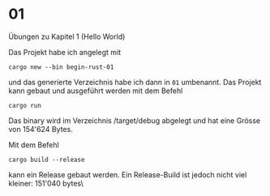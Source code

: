 # 01

Übungen zu Kapitel 1 (Hello World)

Das Projekt habe ich angelegt mit

    cargo new --bin begin-rust-01

und das generierte Verzeichnis habe ich dann in `01` umbenannt.
Das Projekt kann gebaut und ausgeführt werden mit dem Befehl

    cargo run

Das binary wird im Verzeichnis /target/debug abgelegt und hat eine Grösse von 154'624 Bytes.

Mit dem Befehl

    cargo build --release

kann ein Release gebaut werden. Ein Release-Build ist jedoch nicht viel kleiner: 151'040 bytes\
